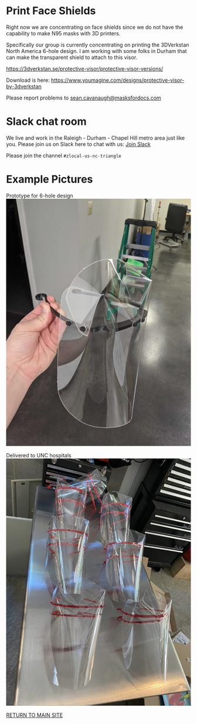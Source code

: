 # Print Face Shields

Right now we are concentrating on face shields since we do not have the capability to make N95 masks with 3D printers.

Specifically our group is currently concentrating on printing the 3DVerkstan North America 6-hole design.  I am working with some folks in Durham that can make the transparent shield to attach to this visor.  

https://3dverkstan.se/protective-visor/protective-visor-versions/

Download is here: https://www.youmagine.com/designs/protective-visor-by-3dverkstan

Please report problems to [sean.cavanaugh@masksfordocs.com](mailto:sean.cavanaugh@masksfordocs.com)

# Slack chat room

We live and work in the Raleigh - Durham - Chapel Hill metro area just like you.  Please join us on Slack here to chat with us: [Join Slack](https://join.slack.com/t/masksfordocs/shared_invite/zt-dcwc740h-jZtGkDZl8NMGUKzgRXX56g)

Please join the channel `#zlocal-us-nc-triangle`

# Example Pictures

Prototype for 6-hole design
![example_durham.jpg](../images/example_durham.jpg)

Delivered to UNC hospitals
![example_durham.jpg](../images/face-shields.jpeg)

[RETURN TO MAIN SITE](../README.md)
